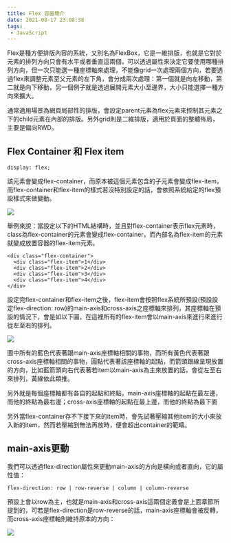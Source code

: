 ```yaml
---
title: Flex 容器簡介
date: 2021-08-17 23:08:38
tags:
 - JavaScript
---
```



Flex是種方便排版內容的系統，又別名為FlexBox，它是一維排版，也就是它對於元素的排列方向只會有水平或者垂直這兩個，可以透過屬性來決定它要使用哪種排列方向，但一次只能選一種座標軸來處理，不能像grid一次處理兩個方向，若要透過flex來調整元素至父元素的左下角，會分成兩次處理：第一個就是向左移動，第二就是向下移動，另一個例子就是透過展開元素大小至邊界，大小只能選擇一種方向來擴大。

通常適用場景為網頁局部性的排版，會設定parent元素為flex元素來控制其元素之下的child元素在內部的排版。另外grid則是二維排版，適用於頁面的整體佈局，主要是偏向RWD。

## Flex Container 和 Flex item

```
display: flex;
```

該元素會變成flex-container，而原本被這個元素包含的子元素會變成flex-item，而flex-container和flex-item的樣式若沒特別設定的話，會依照系統給定的flex預設樣式來做變動。

![](https://res.cloudinary.com/dqfxgtyoi/image/upload/v1629213605/blog/cssTag/flexElement_hei4op.png)

舉例來說：當設定以下的HTML結構時，並且對flex-container表示flex元素時，class為flex-container的元素會變成flex-container，而內部名為flex-item的元素就變成放置容器的flex-item元素。

```
<div class="flex-container">
  <div class="flex-item">1</div>
  <div class="flex-item">2</div>
  <div class="flex-item">3</div>
  <div class="flex-item">4</div>
</div>

```

設定完flex-container和flex-item之後，flex-item會按照flex系統所預設(預設設定flex-direction: row)的main-axis和cross-axis之座標軸來排列，其座標軸在預設的情況下，會是如以下圖，在這裡所有的flex-item會以main-axis來進行來進行從左至右的排列。


![](https://res.cloudinary.com/dqfxgtyoi/image/upload/v1629300747/blog/cssTag/AxisOfRowVersion_ibcxt9.png)

圖中所有的藍色代表著跟main-axis座標軸相關的事物，而所有黃色代表著跟cross-axis座標軸相關的事物，圓點代表著該座標軸的起點，而箭頭跟線呈現放置的方向，比如藍箭頭向右代表著若item以main-axis為主來放置的話，會從左至右來排列，黃線依此類推。

另外就是每個座標軸都有各自的起點和終點，main-axis座標軸的起點在最左邊，而他的終點為最右邊；cross-axis座標軸的起點在最上邊，而他的終點為最下面


另外當flex-container存不下接下來的item時，會先試著壓縮其他item的大小來放入新的item，然而若壓縮到無法再放時，便會超出container的範疇。

## main-axis更動

我們可以透過flex-direction屬性來更動main-axis的方向是橫向或者直向，它的屬性值：

```
flex-direction: row | row-reverse | column | column-reverse
```

預設上會以row為主，也就是main-axis和cross-axis這兩個定義會是上面章節所提到的，可若是flex-direction是row-reverse的話，main-axis座標軸會被反轉，而cross-axis座標軸則維持原本的方向：


![](https://res.cloudinary.com/dqfxgtyoi/image/upload/v1629300746/blog/cssTag/AxisOfRowReverseVersion_s5lqgj.png)




